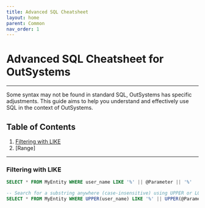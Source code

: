 ```yaml
---
title: Advanced SQL Cheatsheet
layout: home
parent: Common
nav_order: 1
---
```


# Advanced SQL Cheatsheet for OutSystems
___

Some syntax may not be found in standard SQL, OutSystems has specific adjustments. This guide aims to help you understand and effectively use SQL in the context of OutSystems.

## Table of Contents
1. [Filtering with LIKE](#filtering-with-like)
2. [Range]
___


### Filtering with LIKE
```sql
SELECT * FROM MyEntity WHERE user_name LIKE '%' || @Parameter || '%'

-- Search for a substring anywhere (case-insensitive) using UPPER or LOWER
SELECT * FROM MyEntity WHERE UPPER(user_name) LIKE '%' || UPPER(@Parameter) || '%'
```